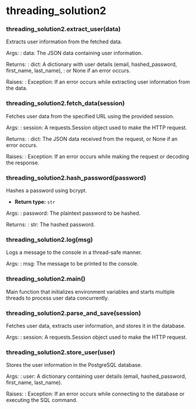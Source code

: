 # threading_solution2

<a id="module-threading_solution2"></a>

### threading_solution2.extract_user(data)

Extracts user information from the fetched data.

Args:
: data: The JSON data containing user information.

Returns:
: dict: A dictionary with user details (email, hashed_password, first_name, last_name),
  : or None if an error occurs.

Raises:
: Exception: If an error occurs while extracting user information from the data.

### threading_solution2.fetch_data(session)

Fetches user data from the specified URL using the provided session.

Args:
: session: A requests.Session object used to make the HTTP request.

Returns:
: dict: The JSON data received from the request, or None if an error occurs.

Raises:
: Exception: If an error occurs while making the request or decoding the response.

### threading_solution2.hash_password(password)

Hashes a password using bcrypt.

* **Return type:**
  `str`

Args:
: password: The plaintext password to be hashed.

Returns:
: str: The hashed password.

### threading_solution2.log(msg)

Logs a message to the console in a thread-safe manner.

Args:
: msg: The message to be printed to the console.

### threading_solution2.main()

Main function that initializes environment variables and starts multiple threads to process user data concurrently.

### threading_solution2.parse_and_save(session)

Fetches user data, extracts user information, and stores it in the database.

Args:
: session: A requests.Session object used to make the HTTP request.

### threading_solution2.store_user(user)

Stores the user information in the PostgreSQL database.

Args:
: user: A dictionary containing user details (email, hashed_password, first_name, last_name).

Raises:
: Exception: If an error occurs while connecting to the database or executing the SQL command.
